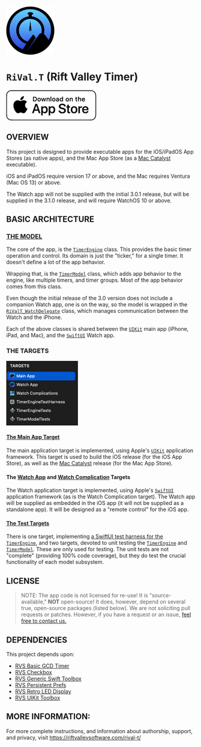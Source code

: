 ![AmbiaMara Icon](icon.png)
# `RiVal.T` (Rift Valley Timer)

[![Get From the App Store](img/AppStoreWhite.png)](https://apps.apple.com/us/app/rift-valley-timer/id1448933389)

## OVERVIEW

This project is designed to provide executable apps for the iOS/iPadOS App Stores (as native apps), and the Mac App Store (as a [Mac Catalyst](https://developer.apple.com/documentation/uikit/mac-catalyst) executable).

iOS and iPadOS require version 17 or above, and the Mac requires Ventura (Mac OS 13) or above.

The Watch app will not be supplied with the initial 3.0.1 release, but will be supplied in the 3.1.0 release, and will require WatchOS 10 or above.

## BASIC ARCHITECTURE

### [THE MODEL](https://github.com/RiftValleySoftware/ambiamara/tree/master/Sources/Shared/Sources/Model)

The core of the app, is the [``TimerEngine``](https://github.com/RiftValleySoftware/ambiamara/blob/master/Sources/Shared/Sources/Model/TimerEngine.swift) class. This provides the basic timer operation and control. Its domain is just the "ticker," for a single timer. It doesn't define a lot of the app behavior.

Wrapping that, is the [``TimerModel``](https://github.com/RiftValleySoftware/ambiamara/blob/master/Sources/Shared/Sources/Model/TimerModel.swift) class, which adds app behavior to the engine, like multiple timers, and timer groups. Most of the app behavior comes from this class.

Even though the initial release of the 3.0 version does not include a companion Watch app, one is on the way, so the model is wrapped in the [``RiValT_WatchDelegate``](https://github.com/RiftValleySoftware/ambiamara/blob/master/Sources/Shared/Sources/Model/RiValT_WatchDelegate.swift) class, which manages communication between the Watch and the iPhone.

Each of the above classes is shared between the [`UIKit`](https://developer.apple.com/documentation/uikit) main app (iPhone, iPad, and Mac), and the [`SwiftUI`](https://developer.apple.com/xcode/swiftui/) Watch app.

### THE TARGETS

![AmbiaMara Icon](img/Targets.png)

#### [The Main App Target](https://github.com/RiftValleySoftware/ambiamara/tree/master/Sources/MainApp)

The main application target is implemented, using Apple's [`UIKit`](https://developer.apple.com/documentation/uikit) application framework. This target is used to build the iOS release (for the iOS App Store), as well as the [Mac Catalyst](https://developer.apple.com/documentation/uikit/mac-catalyst) release (for the Mac App Store).

#### The [Watch App](https://github.com/RiftValleySoftware/ambiamara/tree/master/Sources/WatchApp) and [Watch Complication](https://github.com/RiftValleySoftware/ambiamara/tree/master/Sources/WatchComplications) Targets

The Watch application target is implemented, using Apple's [`SwiftUI`](https://developer.apple.com/xcode/swiftui/) application framework (as is the Watch Complication target). The Watch app will be supplied as embedded in the iOS app (it will not be supplied as a standalone app). It will be designed as a "remote control" for the iOS app.

#### [The Test Targets](https://github.com/RiftValleySoftware/ambiamara/tree/master/Tests)

There is one target, implementing [a SwiftUI test harness for the ``TimerEngine``](https://github.com/RiftValleySoftware/ambiamara/tree/master/Tests/TimerEngineTestHarness), and two targets, devoted to unit testing the [``TimerEngine``](https://github.com/RiftValleySoftware/ambiamara/tree/master/Tests/TimerEngineTests) and [``TimerModel``](https://github.com/RiftValleySoftware/ambiamara/tree/master/Tests/TimerModelTests). These are only used for testing. The unit tests are not "complete" (providing 100% code coverage), but they do test the crucial functionality of each model subsystem.

## LICENSE

> NOTE: The app code is not licensed for re-use!
> It is "source-available," **NOT** open-source! It does, however, depend on several true, open-source packages (listed below).
> We are not soliciting pull requests or patches. However, if you have a request or an issue, [feel free to contact us.](https://riftvalleysoftware.com/contact)

## DEPENDENCIES

This project depends upon:

- [RVS Basic GCD Timer](https://github.com/RiftValleySoftware/RVS_BasicGCDTimer)
- [RVS Checkbox](https://github.com/RiftValleySoftware/RVS_Checkbox)
- [RVS Generic Swift Toolbox](https://github.com/RiftValleySoftware/RVS_Generic_Swift_Toolbox)
- [RVS Persistent Prefs](https://github.com/RiftValleySoftware/RVS_PersistentPrefs)
- [RVS Retro LED Display](https://github.com/RiftValleySoftware/RVS_RetroLEDDisplay)
- [RVS UIKit Toolbox](https://github.com/RiftValleySoftware/RVS_UIKit_Toolbox)
 
## MORE INFORMATION:

For more complete instructions, and information about authorship, support, and privacy, visit https://riftvalleysoftware.com/rival-t/
